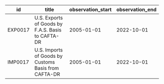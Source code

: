 | id      | title                                                | observation_start   | observation_end   |
|---------|------------------------------------------------------|---------------------|-------------------|
| EXP0017 | U.S. Exports of Goods by F.A.S. Basis to CAFTA-DR    | 2005-01-01          | 2022-10-01        |
| IMP0017 | U.S. Imports of Goods by Customs Basis from CAFTA-DR | 2005-01-01          | 2022-10-01        |